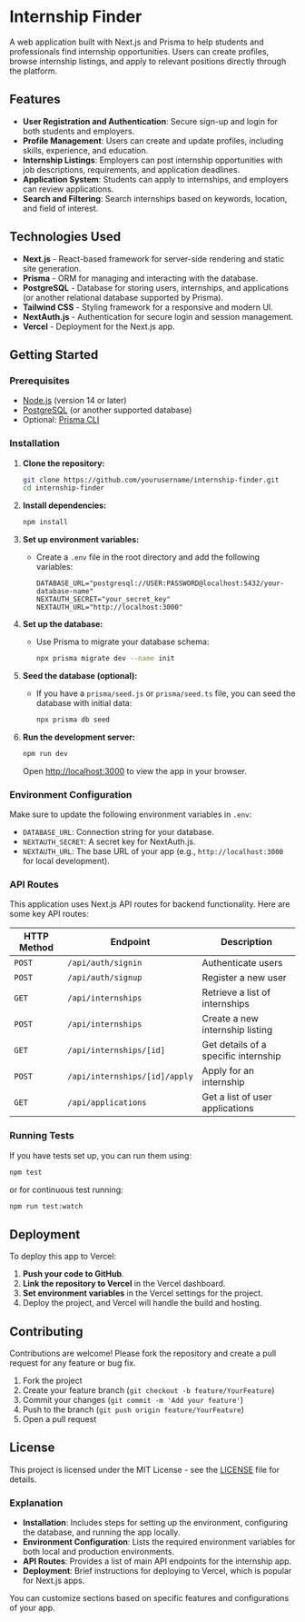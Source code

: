 
# Internship Finder

A web application built with Next.js and Prisma to help students and professionals find internship opportunities. Users can create profiles, browse internship listings, and apply to relevant positions directly through the platform.

## Features

- **User Registration and Authentication**: Secure sign-up and login for both students and employers.
- **Profile Management**: Users can create and update profiles, including skills, experience, and education.
- **Internship Listings**: Employers can post internship opportunities with job descriptions, requirements, and application deadlines.
- **Application System**: Students can apply to internships, and employers can review applications.
- **Search and Filtering**: Search internships based on keywords, location, and field of interest.

## Technologies Used

- **Next.js** - React-based framework for server-side rendering and static site generation.
- **Prisma** - ORM for managing and interacting with the database.
- **PostgreSQL** - Database for storing users, internships, and applications (or another relational database supported by Prisma).
- **Tailwind CSS** - Styling framework for a responsive and modern UI.
- **NextAuth.js** - Authentication for secure login and session management.
- **Vercel** - Deployment for the Next.js app.

## Getting Started

### Prerequisites

- [Node.js](https://nodejs.org/) (version 14 or later)
- [PostgreSQL](https://www.postgresql.org/download/) (or another supported database)
- Optional: [Prisma CLI](https://www.prisma.io/docs/getting-started/setup-prisma/start-from-scratch-prisma-migrate)

### Installation

1. **Clone the repository:**
   ```bash
   git clone https://github.com/yourusername/internship-finder.git
   cd internship-finder
   ```

2. **Install dependencies:**
   ```bash
   npm install
   ```

3. **Set up environment variables:**
   - Create a `.env` file in the root directory and add the following variables:
     ```plaintext
     DATABASE_URL="postgresql://USER:PASSWORD@localhost:5432/your-database-name"
     NEXTAUTH_SECRET="your_secret_key"
     NEXTAUTH_URL="http://localhost:3000"
     ```

4. **Set up the database:**
   - Use Prisma to migrate your database schema:
     ```bash
     npx prisma migrate dev --name init
     ```

5. **Seed the database (optional):**
   - If you have a `prisma/seed.js` or `prisma/seed.ts` file, you can seed the database with initial data:
     ```bash
     npx prisma db seed
     ```

6. **Run the development server:**
   ```bash
   npm run dev
   ```

   Open [http://localhost:3000](http://localhost:3000) to view the app in your browser.

### Environment Configuration

Make sure to update the following environment variables in `.env`:

- `DATABASE_URL`: Connection string for your database.
- `NEXTAUTH_SECRET`: A secret key for NextAuth.js.
- `NEXTAUTH_URL`: The base URL of your app (e.g., `http://localhost:3000` for local development).

### API Routes

This application uses Next.js API routes for backend functionality. Here are some key API routes:

| HTTP Method | Endpoint                  | Description                           |
|-------------|---------------------------|---------------------------------------|
| `POST`      | `/api/auth/signin`        | Authenticate users                    |
| `POST`      | `/api/auth/signup`        | Register a new user                   |
| `GET`       | `/api/internships`        | Retrieve a list of internships        |
| `POST`      | `/api/internships`        | Create a new internship listing       |
| `GET`       | `/api/internships/[id]`   | Get details of a specific internship  |
| `POST`      | `/api/internships/[id]/apply` | Apply for an internship              |
| `GET`       | `/api/applications`       | Get a list of user applications       |

### Running Tests

If you have tests set up, you can run them using:

```bash
npm test
```

or for continuous test running:

```bash
npm run test:watch
```

## Deployment

To deploy this app to Vercel:

1. **Push your code to GitHub**.
2. **Link the repository to Vercel** in the Vercel dashboard.
3. **Set environment variables** in the Vercel settings for the project.
4. Deploy the project, and Vercel will handle the build and hosting.

## Contributing

Contributions are welcome! Please fork the repository and create a pull request for any feature or bug fix.

1. Fork the project
2. Create your feature branch (`git checkout -b feature/YourFeature`)
3. Commit your changes (`git commit -m 'Add your feature'`)
4. Push to the branch (`git push origin feature/YourFeature`)
5. Open a pull request

## License

This project is licensed under the MIT License - see the [LICENSE](LICENSE) file for details.




### Explanation

- **Installation**: Includes steps for setting up the environment, configuring the database, and running the app locally.
- **Environment Configuration**: Lists the required environment variables for both local and production environments.
- **API Routes**: Provides a list of main API endpoints for the internship app.
- **Deployment**: Brief instructions for deploying to Vercel, which is popular for Next.js apps.

You can customize sections based on specific features and configurations of your app.